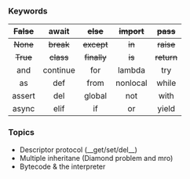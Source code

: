 ### Keywords

~~False~~ |await     |~~else~~  |~~import~~|~~pass~~
:--------:|:--------:|:--------:|:--------:|:-----:
~~None~~  |~~break~~ |~~except~~|~~in~~    |~~raise~~
~~True~~  |~~class~~ |~~finally~~|~~is~~   |~~return~~
and       |continue  |for       |lambda    |try
as        |def       |from      |nonlocal  |while
assert    |del       |global    |not       |with
async     |elif      |if        |or        |yield

### Topics

* Descriptor protocol (\_\_get/set/del\_\_)
* Multiple inheritane (Diamond problem and mro)
* Bytecode & the interpreter


